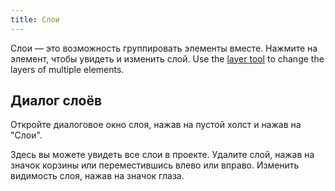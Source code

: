 ```yaml
---
title: Слои
---
```


Слои — это возможность группировать элементы вместе. Нажмите на элемент, чтобы увидеть и изменить слой. Use the [layer tool](../tools/layer) to change the layers of multiple elements.

## Диалог слоёв

Откройте диалоговое окно слоя, нажав на пустой холст и нажав на "Слои".

Здесь вы можете увидеть все слои в проекте.
Удалите слой, нажав на значок корзины или переместившись влево или вправо.
Изменить видимость слоя, нажав на значок глаза.

